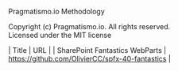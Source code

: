 Pragmatismo.io Methodology

Copyright (c) Pragmatismo.io. All rights reserved.                          
Licensed under the MIT license                                              


| Title               | URL                                             |
| SharePoint Fantastics WebParts | https://github.com/OlivierCC/spfx-40-fantastics |
